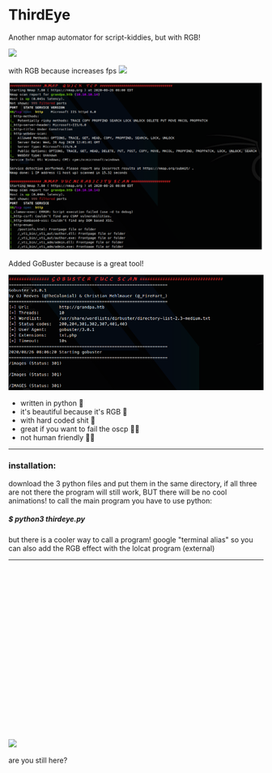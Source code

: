 # ThirdEye
Another nmap automator for script-kiddies, but with RGB!

<img width="700" src="https://media.giphy.com/media/SAU6ItiJP5Z0QbK38c/giphy.gif">
</p> 

with RGB because increases fps <img src="https://avatars2.githubusercontent.com/u/54278075?s=64&v=4" width="35px">

<img width="700" src="https://github.com/v1nc3-source/ThirdEye/blob/master/screenshot.png?raw=true">
</p> 
 
Added GoBuster because is a great tool! 

<img width="700" src="https://github.com/v1nc3-source/ThirdEye/blob/master/screenshot2.png?raw=true">
</p> 

- written in python 🐍
- it's beautiful because it's RGB 🌈
- with hard coded shit 💩
- great if you want to fail the oscp 👩‍💻
- not human friendly 🙅‍♂️

<hr>

### installation:

download the 3 python files and put them in the same directory, 
if all three are not there the program will still work, BUT there will be no cool animations!
to call the main program you have to use python:

##### $ python3 thirdeye.py

but there is a cooler way to call a program! google "terminal alias"
so you can also add the RGB effect with the lolcat program (external)

<hr>

<br>
<br>
<br>
<br>
<br>
<br>
<br>
<br>
<br>
<br>
<br>
<br>
<br>
<br>
<br>
<br>
<br>
<br>
<br>
<br>

<img width="400" src="https://i.kym-cdn.com/photos/images/original/001/349/277/7b6.gif">
</p> 
          are you still here?



